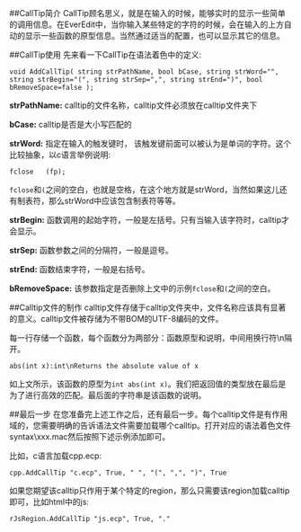 ##CallTip简介
CallTip顾名思义，就是在输入的时候，能够实时的显示一些简单的调用信息。在EverEdit中，当你输入某些特定的字符的时候，会在输入的上方自动的显示一些函数的原型信息。当然通过适当的配置，也可以显示其它的信息。

##CallTip使用
先来看一下CallTip在语法着色中的定义:

```
void AddCallTip( string strPathName, bool bCase, string strWord="", string strBegin="(", string strSep=",", string strEnd=")", bool bRemoveSpace=false );
```

**strPathName:** calltip的文件名称，calltip文件必须放在calltip文件夹下

**bCase:** calltip是否是大小写匹配的

**strWord:** 指定在输入的触发键时， 该触发键前面可以被认为是单词的字符。这个比较抽象，以c语言举例说明:

```
fclose   (fp);
```

`fclose`和`(`之间的空白，也就是空格，在这个地方就是strWord，当然如果这儿还有制表符，那么strWord中应该包含制表符等等。

**strBegin:** 函数调用的起始字符，一般是左括号。只有当输入该字符时，calltip才会显示。

**strSep:** 函数参数之间的分隔符，一般是逗号。

**strEnd:** 函数结束字符，一般是右括号。

**bRemoveSpace:** 该参数指定是否删除上文中的示例`fclose`和`(`之间的空白。

##Calltip文件的制作
calltip文件存储于calltip文件夹中，文件名称应该具有显著的意义。calltip文件被存储为不带BOM的UTF-8编码的文件。

每一行存储一个函数，每个函数分为两部分：函数原型和说明，中间用换行符\n隔开。

```
abs(int x):int\nReturns the absolute value of x
```
如上文所示，该函数的原型为`int abs(int x)`。我们把返回值的类型放在最后是为了进行高效的匹配。最后面的字符串是该函数的说明。

##最后一步
在您准备完上述工作之后，还有最后一步。每个calltip文件是有作用域的，您需要明确的告诉语法文件需要加载哪个calltip。打开对应的语法着色文件syntax\xxx.mac然后按照下述示例添加即可。

比如，c语言加载cpp.ecp:

```
cpp.AddCallTip "c.ecp", True, " ", "(", ",", ")", True
```

如果您期望该calltip只作用于某个特定的region，那么只需要该region加载calltip即可，比如html中的js:

```
rJsRegion.AddCallTip "js.ecp", True, "."
```
